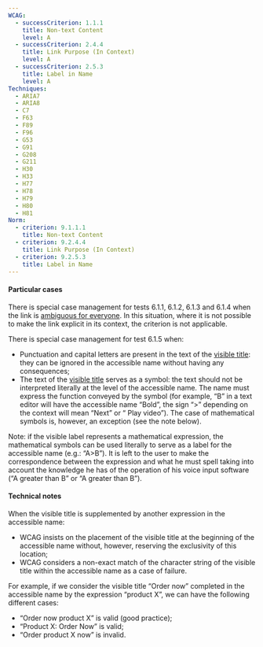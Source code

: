 ```yaml
---
WCAG:
  - successCriterion: 1.1.1
    title: Non-text Content
    level: A
  - successCriterion: 2.4.4
    title: Link Purpose (In Context)
    level: A
  - successCriterion: 2.5.3
    title: Label in Name
    level: A
Techniques:
  - ARIA7
  - ARIA8
  - C7
  - F63
  - F89
  - F96
  - G53
  - G91
  - G208
  - G211
  - H30
  - H33
  - H77
  - H78
  - H79
  - H80
  - H81
Norm:
  - criterion: 9.1.1.1
    title: Non-text Content
  - criterion: 9.2.4.4
    title: Link Purpose (In Context)
  - criterion: 9.2.5.3
    title: Label in Name
---
```


#### Particular cases

There is special case management for tests 6.1.1, 6.1.2, 6.1.3 and 6.1.4 when the link is [ambiguous for everyone](#ambiguous-for-everyone). In this situation, where it is not possible to make the link explicit in its context, the criterion is not applicable.

There is special case management for test 6.1.5 when:

- Punctuation and capital letters are present in the text of the [visible title](#visible-title): they can be ignored in the accessible name without having any consequences;
- The text of the [visible title](#visible-title) serves as a symbol: the text should not be interpreted literally at the level of the accessible name. The name must express the function conveyed by the symbol (for example, “B” in a text editor will have the accessible name “Bold”, the sign “>” depending on the context will mean “Next” or “ Play video”). The case of mathematical symbols is, however, an exception (see the note below).

Note: if the visible label represents a mathematical expression, the mathematical symbols can be used literally to serve as a label for the accessible name (e.g.: “A>B”). It is left to the user to make the correspondence between the expression and what he must spell taking into account the knowledge he has of the operation of his voice input software (“A greater than B” or “A greater than B”).

#### Technical notes

When the visible title is supplemented by another expression in the accessible name:

- WCAG insists on the placement of the visible title at the beginning of the accessible name without, however, reserving the exclusivity of this location;
- WCAG considers a non-exact match of the character string of the visible title within the accessible name as a case of failure.

For example, if we consider the visible title “Order now” completed in the accessible name by the expression “product X”, we can have the following different cases:

- “Order now product X” is valid (good practice);
- “Product X: Order Now” is valid;
- “Order product X now” is invalid.
